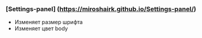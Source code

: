 ### [Settings-panel] (https://miroshairk.github.io/Settings-panel/)

- Изменяет размер шрифта 
- Изменяет цвет body
